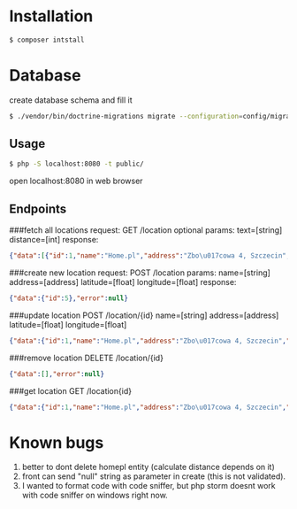 # Installation
```sh
$ composer intstall
```
# Database
create database schema and fill it
```sh
$ ./vendor/bin/doctrine-migrations migrate --configuration=config/migrations.yml
```

## Usage
```sh
$ php -S localhost:8080 -t public/
```
open localhost:8080 in web browser

## Endpoints
###fetch all locations 
request: GET /location 
optional params:
text=[string] 
distance=[int]
response: 
```json
{"data":[{"id":1,"name":"Home.pl","address":"Zbo\u017cowa 4, Szczecin","latitude":53.4224,"longitude":14.5635,"distance":0}],"error":null}
```

###create new location
request: POST /location
params: 
name=[string]
address=[address]
latitude=[float]
longitude=[float]
response: 
```json
{"data":{"id":5},"error":null}
```

###update location
POST /location/{id}
name=[string]
address=[address]
latitude=[float]
longitude=[float]
```json
{"data":{"id":1,"name":"Home.pl","address":"Zbo\u017cowa 4, Szczecin","latitude":53.4224,"longitude":14.5635,"distance":0},"error":null}
```

###remove location
DELETE /location/{id}
```json
{"data":[],"error":null}
```
###get location
GET /location{id}
```json
{"data":{"id":1,"name":"Home.pl","address":"Zbo\u017cowa 4, Szczecin","latitude":53.4224,"longitude":14.5635,"distance":0},"error":null}
```

# Known bugs
1. better to dont delete homepl entity (calculate distance depends on it)
2. front can send "null" string as parameter in create (this is not validated).
3. I wanted to format code with code sniffer, but php storm doesnt work with code sniffer on windows right now.